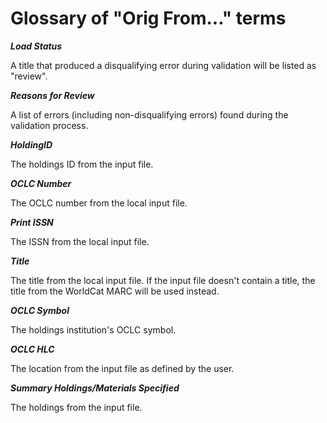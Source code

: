 # Glossary of "Orig From..." terms

***Load Status***

A title that produced a disqualifying error during validation will be listed as "review".

***Reasons for Review***

A list of errors (including non-disqualifying errors) found during the validation process.

***HoldingID***

The holdings ID from the input file.

***OCLC Number***

The OCLC number from the local input file. 

***Print ISSN***

The ISSN from the local input file.

***Title***

The title from the local input file. If the input file doesn't contain a title, the title from the WorldCat MARC will be used instead.

***OCLC Symbol***

The holdings institution's OCLC symbol.

***OCLC HLC***

The location from the input file as defined by the user.

***Summary Holdings/Materials Specified***

The holdings from the input file.
